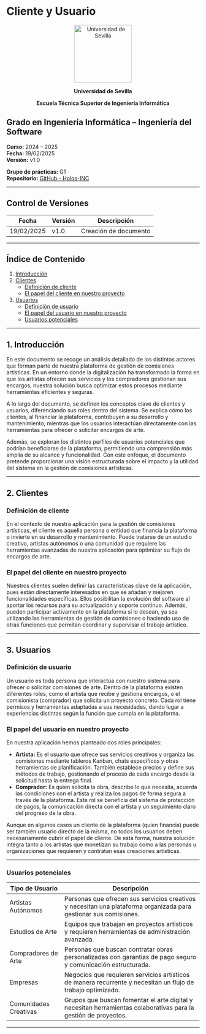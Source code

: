 # Cliente y Usuario

<p align="center">
  <img src="/img/universidad-de-sevilla-logo.png" alt="Universidad de Sevilla" width="150"/>
</p>
<p align="center">
  <strong>Universidad de Sevilla</strong> 
</p>
<p align="center">
  <strong>Escuela Técnica Superior de Ingeniería Informática</strong>  
</p>

## Grado en Ingeniería Informática – Ingeniería del Software

**Curso:** 2024 – 2025  
**Fecha:** 19/02/2025  
**Versión:** v1.0  

**Grupo de prácticas:** G1  
**Repositorio:** [GitHub - Holos-INC](https://github.com/Holos-INC)

---

## Control de Versiones

| Fecha       | Versión | Descripción           |
|------------|---------|-----------------------|
| 19/02/2025 | v1.0    | Creación de documento |

---

## Índice de Contenido
1. [Introducción](#1-introducción)
2. [Clientes](#2-clientes)
   - [Definición de cliente](#definición-de-cliente)
   - [El papel del cliente en nuestro proyecto](#el-papel-del-cliente-en-nuestro-proyecto)
3. [Usuarios](#3-usuarios)
   - [Definición de usuario](#definición-de-usuario)
   - [El papel del usuario en nuestro proyecto](#el-papel-del-usuario-en-nuestro-proyecto)
   - [Usuarios potenciales](#usuarios-potenciales)

---

## 1. Introducción
En este documento se recoge un análisis detallado de los distintos actores que forman parte de nuestra plataforma de gestión de comisiones artísticas. En un entorno donde la digitalización ha transformado la forma en que los artistas ofrecen sus servicios y los compradores gestionan sus encargos, nuestra solución busca optimizar estos procesos mediante herramientas eficientes y seguras.

A lo largo del documento, se definen los conceptos clave de clientes y usuarios, diferenciando sus roles dentro del sistema. Se explica cómo los clientes, al financiar la plataforma, contribuyen a su desarrollo y mantenimiento, mientras que los usuarios interactúan directamente con las herramientas para ofrecer o solicitar encargos de arte.

Además, se exploran los distintos perfiles de usuarios potenciales que podrían beneficiarse de la plataforma, permitiendo una comprensión más amplia de su alcance y funcionalidad. Con este enfoque, el documento pretende proporcionar una visión estructurada sobre el impacto y la utilidad del sistema en la gestión de comisiones artísticas.

---

## 2. Clientes

### Definición de cliente
En el contexto de nuestra aplicación para la gestión de comisiones artísticas, el cliente es aquella persona o entidad que financia la plataforma o invierte en su desarrollo y mantenimiento. Puede tratarse de un estudio creativo, artistas autónomos o una comunidad que requiere las herramientas avanzadas de nuestra aplicación para optimizar su flujo de encargos de arte.

### El papel del cliente en nuestro proyecto
Nuestros clientes suelen definir las características clave de la aplicación, pues están directamente interesados en que se añadan y mejoren funcionalidades específicas. Ellos posibilitan la evolución del software al aportar los recursos para su actualización y soporte continuo. Además, pueden participar activamente en la plataforma si lo desean, ya sea utilizando las herramientas de gestión de comisiones o haciendo uso de otras funciones que permitan coordinar y supervisar el trabajo artístico.

---

## 3. Usuarios

### Definición de usuario
Un usuario es toda persona que interactúa con nuestro sistema para ofrecer o solicitar comisiones de arte. Dentro de la plataforma existen diferentes roles, como el artista que recibe y gestiona encargos, o el comisionista (comprador) que solicita un proyecto concreto. Cada rol tiene permisos y herramientas adaptadas a sus necesidades, dando lugar a experiencias distintas según la función que cumpla en la plataforma.

### El papel del usuario en nuestro proyecto
En nuestra aplicación hemos planteado dos roles principales:

- **Artista:** Es el usuario que ofrece sus servicios creativos y organiza las comisiones mediante tableros Kanban, chats específicos y otras herramientas de planificación. También establece precios y define sus métodos de trabajo, gestionando el proceso de cada encargo desde la solicitud hasta la entrega final.
- **Comprador:** Es quien solicita la obra, describe lo que necesita, acuerda las condiciones con el artista y realiza los pagos de forma segura a través de la plataforma. Este rol se beneficia del sistema de protección de pagos, la comunicación directa con el artista y un seguimiento claro del progreso de la obra.

Aunque en algunos casos un cliente de la plataforma (quien financia) puede ser también usuario directo de la misma, no todos los usuarios deben necesariamente cubrir el papel de cliente. De esta forma, nuestra solución integra tanto a los artistas que monetizan su trabajo como a las personas u organizaciones que requieren y contratan esas creaciones artísticas.

---

### Usuarios potenciales

| Tipo de Usuario | Descripción |
|---------------|-------------|
| Artistas Autónomos | Personas que ofrecen sus servicios creativos y necesitan una plataforma organizada para gestionar sus comisiones. |
| Estudios de Arte | Equipos que trabajan en proyectos artísticos y requieren herramientas de administración avanzada. |
| Compradores de Arte | Personas que buscan contratar obras personalizadas con garantías de pago seguro y comunicación estructurada. |
| Empresas | Negocios que requieren servicios artísticos de manera recurrente y necesitan un flujo de trabajo optimizado. |
| Comunidades Creativas | Grupos que buscan fomentar el arte digital y necesitan herramientas colaborativas para la gestión de proyectos. |

---

